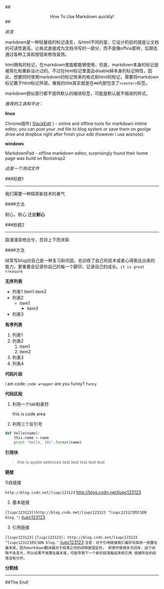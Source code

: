 ##<center>How To Use Markdown quickly!</center>##

*前言*

markdown是一种轻量级的标记语言，与html不同的是，它设计的目的就是让文档的可读性更高，让格式直接成为文档书写的一部分，而不是像office那样，后期去通过各种工具和按钮来修改装饰。

html拥有的标记，在markdown里面都能够使用，但是，markdown本身的标记是被简化和重新设计过的。不过在html标记里面会disable掉本身的标记特性，因此，想要同时使用markdown的标记带来的格式和html的标记，需要将markdown标记置于html标记外层。像我的title其实就是在`##`内部包含了`<center>`标签。

markdown貌似首行都不提供默认的缩进标签，可能是默认就不缩进的样式。

*推荐的工具和平台*：

**linux**

Chrome插件( [StackEdit](https://chrome.google.com/webstore/search/stackedit?hl=en-US) ) - online and offline tools for markdown intime editor, you can post your .md file to blog system or save them on goolge drive and dropbox right after finish your edit (however i use wiznote).

**windows**

MarkdownPad - offline markdown editor, surprisingly found their home page was build on Bootstrap2

*这是一个测试文件*

###标题1

* * *
我们需要一种探索新技术的勇气

####方法

耐心，耐心 还是**耐心**

###标题2

* * *
路漫漫其修远兮，吾将上下而求索

####方法

经常写blog对自己是一种复习和巩固，也训练了自己将技术或者心得表达出来的能力，更重要会记录你自己的每一个脚印，记录自己的成长。`it is great treasure`

**无序列表**

* 列表1
  item1
  item2
* 列表2
    * item1
        * item3
* 列表3

**有序列表**

1. 列表1
2. 列表2
    1. item1
    2. item2
5. 列表3
6. 列表4

**代码片段**

i am code: `code wrapper`
are you funny? `funny`

**代码区段**

1) 利用一个tab制表符

    this is code area
    
2) 利用三个反引号
```python
def hello(name):
    this.name = name
    print "Hello, {0}".format(name)
```

**引用块**

>this is quote setences
>test test test test test

**链接**

1)自链接

`http://blog.csdn.net/liupc123123`
http://blog.csdn.net/liupc123123

2) 基本链接

`[liupc123123](http://blog.csdn.net/liupc123123 "liupc123123的CSDN blog.")`
[liupc123123](http://blog.csdn.net/liupc123123 "liupc123123的CSDN blog.")

3) 引用链接

`[liupc123123]`
`[liupc123123]: http://blog.csdn.net/liupc123123 "liupc123123的CSDN blog."`
[liupc123123]
`注意：对于引用链接我们最好将其统一放置在最末尾，因为markdown翻译器对于段落之间的间隙是固定的，
即使你使用多次回车，这个间隙不会变大，所以如果不放置在最末尾，可能导致下一个新的段落看起来和引用
链接所在的段落没有分开。`

**分割线**
* * *
##The End!

[liupc123123]: http://blog.csdn.net/liupc123123 "liupc123123的CSDN blog."


